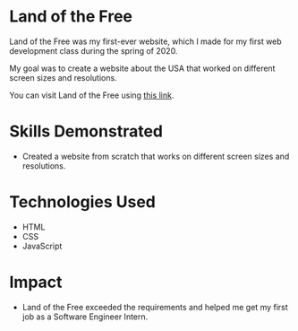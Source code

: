 # Land of the Free
Land of the Free was my first-ever website, which I made for my first web development class during the spring of 2020.

My goal was to create a website about the USA that worked on different screen sizes and resolutions.

You can visit Land of the Free using [this link](https://people.inf.elte.hu/gshkd4/).

# Skills Demonstrated
* Created a website from scratch that works on different screen sizes and resolutions.

# Technologies Used
* HTML
* CSS
* JavaScript

# Impact
* Land of the Free exceeded the requirements and helped me get my first job as a Software Engineer Intern.
